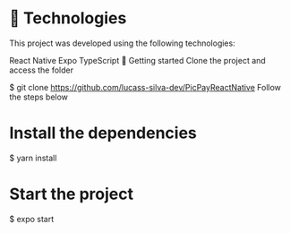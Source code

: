 # 🧪 Technologies </br>
This project was developed using the following technologies:

React Native
Expo
TypeScript
🚀 Getting started
Clone the project and access the folder

$ git clone https://github.com/lucass-silva-dev/PicPayReactNative
Follow the steps below

# Install the dependencies
$ yarn install

# Start the project
$ expo start
